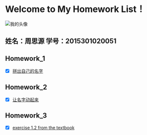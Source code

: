 # Welcome to My Homework List！
![我的头像](https://github.com/zhousiyuan12138/compuational_physics_N2015301020051/blob/master/1.jpg)
## 姓名：周思源 学号：2015301020051

## Homework_1
- [x] [拼出自己的名字](https://github.com/zhousiyuan12138/compuational_physics_N2015301020051/blob/master/Exercise_01.md)

## Homework_2
- [x] [让名字动起来](https://github.com/zhousiyuan12138/compuational_physics_N2015301020051/blob/master/Exercise_02.md)

## Homework_3
- [x] [exercise 1.2 from the textbook](https://github.com/zhousiyuan12138/compuational_physics_N2015301020051/tree/master/Exercise%2003)
